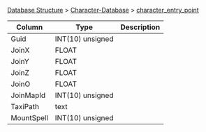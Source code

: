 [Database Structure](Database-Structure) > [Character-Database](Character-Database) > [character_entry_point](character_entry_point)

Column | Type | Description
--- | --- | ---
Guid | INT(10) unsigned | 
JoinX | FLOAT | 
JoinY | FLOAT | 
JoinZ | FLOAT | 
JoinO | FLOAT | 
JoinMapId | INT(10) unsigned | 
TaxiPath | text | 
MountSpell | INT(10) unsigned | 
